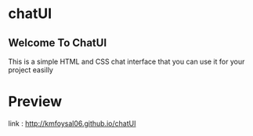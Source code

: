 # chatUI

## Welcome To ChatUI
This is a simple HTML and CSS chat interface that you can use it for your project easilly

# Preview
link : http://kmfoysal06.github.io/chatUI
